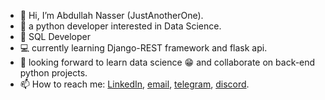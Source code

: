 - 👋 Hi, I’m Abdullah Nasser (JustAnotherOne).
- 👀 a python developer interested in Data Science.
- 🍃 SQL Developer
- 💻 currently learning Django-REST framework and flask api.
- 💞️ looking forward to learn data science 😁 and collaborate on back-end python projects.
- 📫 How to reach me: <a href="https://www.linkedin.com/in/abdullah-nasser-/" target="_blank">LinkedIn</a>, <a href="mailto:abdullah-nasser-@outlook.com?subject=feedback" target="_blank">email</a>, <a href="https://t.me/AlwaysBeCalm" target="_blank">telegram</a>, <a href="https://discord.com/users/alwaysbecalm" target="_blank">discord</a>.

<!---
AlwaysBeCalm/AlwaysBeCalm is a ✨ special ✨ repository because its `README.md` (this file) appears on your GitHub profile.
You can click the Preview link to take a look at your changes.
--->
